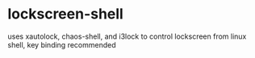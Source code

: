 # lockscreen-shell
uses xautolock, chaos-shell, and i3lock to control lockscreen from linux shell, key binding recommended
